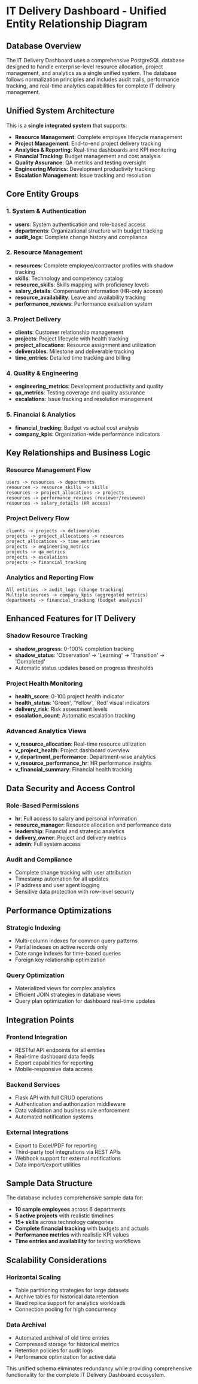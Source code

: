 
# IT Delivery Dashboard - Unified Entity Relationship Diagram

## Database Overview
The IT Delivery Dashboard uses a comprehensive PostgreSQL database designed to handle enterprise-level resource allocation, project management, and analytics as a single unified system. The database follows normalization principles and includes audit trails, performance tracking, and real-time analytics capabilities for complete IT delivery management.

## Unified System Architecture

This is a **single integrated system** that supports:
- **Resource Management**: Complete employee lifecycle management
- **Project Management**: End-to-end project delivery tracking  
- **Analytics & Reporting**: Real-time dashboards and KPI monitoring
- **Financial Tracking**: Budget management and cost analysis
- **Quality Assurance**: QA metrics and testing oversight
- **Engineering Metrics**: Development productivity tracking
- **Escalation Management**: Issue tracking and resolution

## Core Entity Groups

### 1. **System & Authentication**
- **users**: System authentication and role-based access
- **departments**: Organizational structure with budget tracking
- **audit_logs**: Complete change history and compliance

### 2. **Resource Management**
- **resources**: Complete employee/contractor profiles with shadow tracking
- **skills**: Technology and competency catalog
- **resource_skills**: Skills mapping with proficiency levels
- **salary_details**: Compensation information (HR-only access)
- **resource_availability**: Leave and availability tracking
- **performance_reviews**: Performance evaluation system

### 3. **Project Delivery**
- **clients**: Customer relationship management
- **projects**: Project lifecycle with health tracking
- **project_allocations**: Resource assignment and utilization
- **deliverables**: Milestone and deliverable tracking
- **time_entries**: Detailed time tracking and billing

### 4. **Quality & Engineering**
- **engineering_metrics**: Development productivity and quality
- **qa_metrics**: Testing coverage and quality assurance
- **escalations**: Issue tracking and resolution management

### 5. **Financial & Analytics**
- **financial_tracking**: Budget vs actual cost analysis
- **company_kpis**: Organization-wide performance indicators

## Key Relationships and Business Logic

### Resource Management Flow
```
users -> resources -> departments
resources -> resource_skills -> skills  
resources -> project_allocations -> projects
resources -> performance_reviews (reviewer/reviewee)
resources -> salary_details (HR access)
```

### Project Delivery Flow
```
clients -> projects -> deliverables
projects -> project_allocations -> resources
project_allocations -> time_entries
projects -> engineering_metrics
projects -> qa_metrics  
projects -> escalations
projects -> financial_tracking
```

### Analytics and Reporting Flow
```
All entities -> audit_logs (change tracking)
Multiple sources -> company_kpis (aggregated metrics)
departments -> financial_tracking (budget analysis)
```

## Enhanced Features for IT Delivery

### Shadow Resource Tracking
- **shadow_progress**: 0-100% completion tracking
- **shadow_status**: 'Observation' → 'Learning' → 'Transition' → 'Completed'
- Automatic status updates based on progress thresholds

### Project Health Monitoring
- **health_score**: 0-100 project health indicator
- **health_status**: 'Green', 'Yellow', 'Red' visual indicators
- **delivery_risk**: Risk assessment levels
- **escalation_count**: Automatic escalation tracking

### Advanced Analytics Views
- **v_resource_allocation**: Real-time resource utilization
- **v_project_health**: Project dashboard overview
- **v_department_performance**: Department-wise analytics
- **v_resource_performance_hr**: HR performance insights
- **v_financial_summary**: Financial health tracking

## Data Security and Access Control

### Role-Based Permissions
- **hr**: Full access to salary and personal information
- **resource_manager**: Resource allocation and performance data
- **leadership**: Financial and strategic analytics
- **delivery_owner**: Project and delivery metrics
- **admin**: Full system access

### Audit and Compliance
- Complete change tracking with user attribution
- Timestamp automation for all updates
- IP address and user agent logging
- Sensitive data protection with row-level security

## Performance Optimizations

### Strategic Indexing
- Multi-column indexes for common query patterns
- Partial indexes on active records only
- Date range indexes for time-based queries
- Foreign key relationship optimization

### Query Optimization
- Materialized views for complex analytics
- Efficient JOIN strategies in database views  
- Query plan optimization for dashboard real-time updates

## Integration Points

### Frontend Integration
- RESTful API endpoints for all entities
- Real-time dashboard data feeds
- Export capabilities for reporting
- Mobile-responsive data access

### Backend Services
- Flask API with full CRUD operations
- Authentication and authorization middleware
- Data validation and business rule enforcement
- Automated notification systems

### External Integrations
- Export to Excel/PDF for reporting
- Third-party tool integrations via REST APIs
- Webhook support for external notifications
- Data import/export utilities

## Sample Data Structure

The database includes comprehensive sample data for:
- **10 sample employees** across 6 departments
- **5 active projects** with realistic timelines
- **15+ skills** across technology categories
- **Complete financial tracking** with budgets and actuals
- **Performance metrics** with realistic KPI values
- **Time entries and availability** for testing workflows

## Scalability Considerations

### Horizontal Scaling
- Table partitioning strategies for large datasets
- Archive tables for historical data retention
- Read replica support for analytics workloads
- Connection pooling for high concurrency

### Data Archival
- Automated archival of old time entries
- Compressed storage for historical metrics
- Retention policies for audit logs
- Performance optimization for active data

This unified schema eliminates redundancy while providing comprehensive functionality for the complete IT Delivery Dashboard ecosystem.

